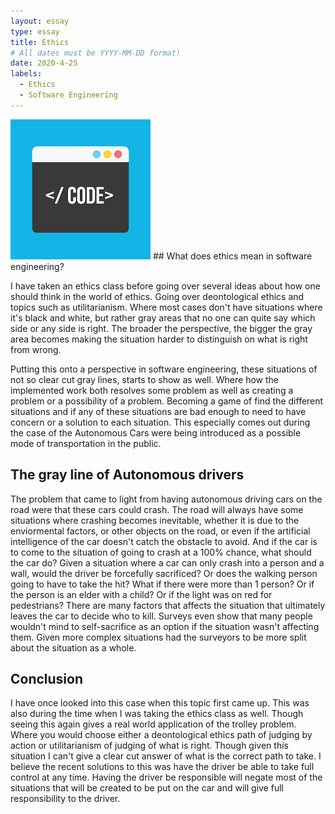 ```yaml
---
layout: essay
type: essay
title: Ethics
# All dates must be YYYY-MM-DD format!
date: 2020-4-25
labels:
  - Ethics
  - Software Engineering
---
```

<img class="ui tiny right spaced image" src="../images/standard.png">
## What does ethics mean in software engineering?
	
I have taken an ethics class before going over several ideas about how one should think in the world of ethics. Going over deontological ethics and topics such as utilitarianism. Where most cases don't have situations where it's black and white, but rather gray areas that no one can quite say which side or any side is right. The broader the perspective, the bigger the gray area becomes making the situation harder to distinguish on what is right from wrong. 
	
Putting this onto a perspective in software engineering, these situations of not so clear cut gray lines, starts to show as well. Where how the implemented work both resolves some problem as well as creating a problem or a possibility of a problem. Becoming a game of find the different situations and if any of these situations are bad enough to need to have concern or a solution to each situation. This especially comes out during the case of the Autonomous Cars were being introduced as a possible mode of transportation in the public.
	
## The gray line of Autonomous drivers
	
The problem that came to light from having autonomous driving cars on the road were that these cars could crash. The road will always have some situations where crashing becomes inevitable, whether it is due to the enviormental factors, or other objects on the road, or even if the artificial intelligence of the car doesn't catch the obstacle to avoid. And if the car is to come to the situation of going to crash at a 100% chance, what should the car do? Given a situation where a car can only crash into a person and a wall, would the driver be forcefully sacrificed? Or does the walking person going to have to take the hit? What if there were more than 1 person? Or if the person is an elder with a child? Or if the light was on red for pedestrians? There are many factors that affects the situation that ultimately leaves the car to decide who to kill. Surveys even show that many people wouldn't mind to self-sacrifice as an option if the situation wasn't affecting them. Given more complex situations had the surveyors to be more split about the situation as a whole. 
	
	
## Conclusion
	
I have once looked into this case when this topic first came up. This was also during the time when I was taking the ethics class as well. Though seeing this again gives a  real world application of the trolley problem. Where you would choose either a deontological ethics path of judging by action or utilitarianism of judging of what is right. Though given this situation I can't give a clear cut answer of what is the correct path to take. I believe the recent solutions to this was have the driver be able to take full control at any time. Having the driver be responsible will negate most of the situations that will be created to be put on the car and will give full responsibility to the driver. 
